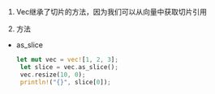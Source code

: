 1. Vec继承了切片的方法，因为我们可以从向量中获取切片引用

2. 方法

+ as_slice

   ```rust
   let mut vec = vec![1, 2, 3];
    let slice = vec.as_slice();
    vec.resize(10, 0);
    println!("{}", slice[0]);
   ```